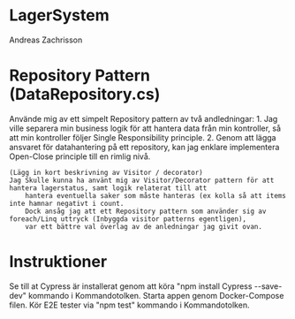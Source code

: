 # LagerSystem

Andreas Zachrisson

# Repository Pattern (DataRepository.cs)
Använde mig av ett simpelt Repository pattern av två andledningar:
	 1. Jag ville separera min business logik för att hantera data från min kontroller, så att min kontroller följer Single Responsibility principle.
	 2. Genom att lägga ansvaret för datahantering på ett repository, kan jag enklare implementera Open-Close principle till en rimlig nivå.
	
	(Lägg in kort beskrivning av Visitor / decorator)
	Jag Skulle kunna ha använt mig av Visitor/Decorator pattern för att hantera lagerstatus, samt logik relaterat till att 
		hantera eventuella saker som måste hanteras (ex kolla så att items inte hamnar negativt i count.
		Dock ansåg jag att ett Repository pattern som använder sig av foreach/Linq uttryck (Inbyggda visitor patterns egentligen), 
		var ett bättre val överlag av de anledningar jag givit ovan.
		
# Instruktioner
Se till at Cypress är installerat genom att köra "npm install Cypress --save-dev" kommando i Kommandotolken.
Starta appen genom Docker-Compose filen.
Kör E2E tester via "npm test" kommando i Kommandotolken.


